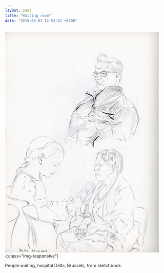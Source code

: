 ```yaml
---
layout: post
title: "Waiting room"
date: "2019-04-01 12:51:31 +0200"
---
```

![waiting room sketch](/images/20190329_sketch.jpg){:class="img-responsive"}

People waiting, hospital Delta, Brussels, from sketchbook.
